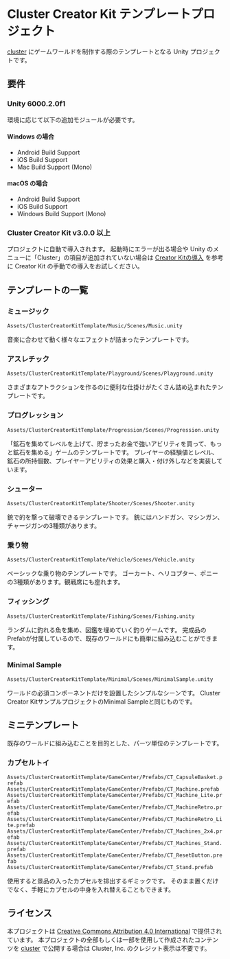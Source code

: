 # Cluster Creator Kit テンプレートプロジェクト

[cluster](https://cluster.mu/) にゲームワールドを制作する際のテンプレートとなる Unity プロジェクトです。

## 要件

### Unity 6000.2.0f1

環境に応じて以下の追加モジュールが必要です。

#### Windows の場合 
- Android Build Support
- iOS Build Support
- Mac Build Support (Mono)

#### macOS の場合
- Android Build Support
- iOS Build Support
- Windows Build Support (Mono)

### Cluster Creator Kit v3.0.0 以上
プロジェクトに自動で導入されます。
起動時にエラーが出る場合や Unity のメニューに「Cluster」の項目が追加されていない場合は [Creator Kitの導入](https://clustervr.gitbook.io/creatorkit/installation/install-creatorkit) を参考に Creator Kit の手動での導入をお試しください。

## テンプレートの一覧

### ミュージック
`Assets/ClusterCreatorKitTemplate/Music/Scenes/Music.unity`

音楽に合わせて動く様々なエフェクトが詰まったテンプレートです。

### アスレチック
`Assets/ClusterCreatorKitTemplate/Playground/Scenes/Playground.unity`

さまざまなアトラクションを作るのに便利な仕掛けがたくさん詰め込まれたテンプレートです。

### プログレッション
`Assets/ClusterCreatorKitTemplate/Progression/Scenes/Progression.unity`

「鉱石を集めてレベルを上げて、貯まったお金で強いアビリティを買って、もっと鉱石を集める」ゲームのテンプレートです。
プレイヤーの経験値とレベル、鉱石の所持個数、プレイヤーアビリティの効果と購入・付け外しなどを実装しています。

### シューター
`Assets/ClusterCreatorKitTemplate/Shooter/Scenes/Shooter.unity`

銃で的を撃って破壊できるテンプレートです。
銃にはハンドガン、マシンガン、チャージガンの3種類があります。

### 乗り物
`Assets/ClusterCreatorKitTemplate/Vehicle/Scenes/Vehicle.unity`

ベーシックな乗り物のテンプレートです。
ゴーカート、ヘリコプター、ポニーの3種類があります。観戦席にも座れます。

### フィッシング
`Assets/ClusterCreatorKitTemplate/Fishing/Scenes/Fishing.unity`

ランダムに釣れる魚を集め、図鑑を埋めていく釣りゲームです。
完成品のPrefabが付属しているので、既存のワールドにも簡単に組み込むことができます。

### Minimal Sample
`Assets/ClusterCreatorKitTemplate/Minimal/Scenes/MinimalSample.unity`

ワールドの必須コンポーネントだけを設置したシンプルなシーンです。
Cluster Creator KitサンプルプロジェクトのMinimal Sampleと同じものです。

## ミニテンプレート
既存のワールドに組み込むことを目的とした、パーツ単位のテンプレートです。

### カプセルトイ
`Assets/ClusterCreatorKitTemplate/GameCenter/Prefabs/CT_CapsuleBasket.prefab`
`Assets/ClusterCreatorKitTemplate/GameCenter/Prefabs/CT_Machine.prefab`
`Assets/ClusterCreatorKitTemplate/GameCenter/Prefabs/CT_Machine_Lite.prefab`
`Assets/ClusterCreatorKitTemplate/GameCenter/Prefabs/CT_MachineRetro.prefab`
`Assets/ClusterCreatorKitTemplate/GameCenter/Prefabs/CT_MachineRetro_Lite.prefab`
`Assets/ClusterCreatorKitTemplate/GameCenter/Prefabs/CT_Machines_2x4.prefab`
`Assets/ClusterCreatorKitTemplate/GameCenter/Prefabs/CT_Machines_Stand.prefab`
`Assets/ClusterCreatorKitTemplate/GameCenter/Prefabs/CT_ResetButton.prefab`
`Assets/ClusterCreatorKitTemplate/GameCenter/Prefabs/CT_Stand.prefab`

使用すると景品の入ったカプセルを排出するギミックです。
そのまま置くだけでなく、手軽にカプセルの中身を入れ替えることもできます。

## ライセンス

本プロジェクトは [Creative Commons Attribution 4.0 International](https://creativecommons.org/licenses/by/4.0/) で提供されています。
本プロジェクトの全部もしくは一部を使用して作成されたコンテンツを [cluster](https://cluster.mu/) で公開する場合は Cluster, Inc. のクレジット表示は不要です。
